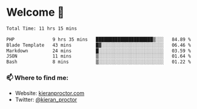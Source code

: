 # Welcome 🦘

<!--START_SECTION:waka-->

```txt
Total Time: 11 hrs 15 mins

PHP              9 hrs 35 mins   █████████████████████▒░░░   84.89 %
Blade Template   43 mins         █▓░░░░░░░░░░░░░░░░░░░░░░░   06.46 %
Markdown         24 mins         █░░░░░░░░░░░░░░░░░░░░░░░░   03.59 %
JSON             11 mins         ▒░░░░░░░░░░░░░░░░░░░░░░░░   01.64 %
Bash             8 mins          ▒░░░░░░░░░░░░░░░░░░░░░░░░   01.22 %
```

<!--END_SECTION:waka-->

### 📫 Where to find me:

-   Website: [kieranproctor.com](https://kieranproctor.com/)
-   Twitter: [@kieran_proctor](https://twitter.com/kieran_proctor)
